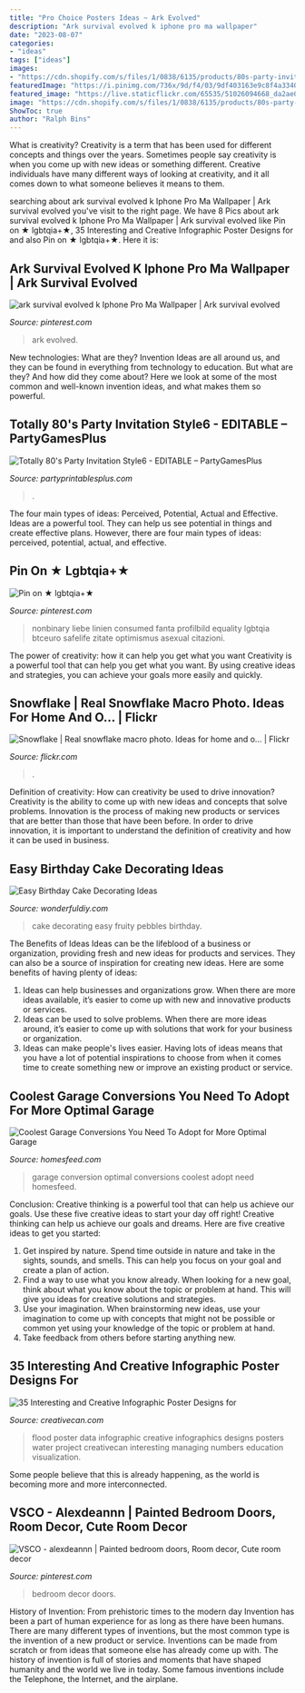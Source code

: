 ```yaml
---
title: "Pro Choice Posters Ideas ~ Ark Evolved"
description: "Ark survival evolved k iphone pro ma wallpaper"
date: "2023-08-07"
categories:
- "ideas"
tags: ["ideas"]
images:
- "https://cdn.shopify.com/s/files/1/0838/6135/products/80s-party-invitation-editable-personalized-6_1200x1200.png?v=1496863765"
featuredImage: "https://i.pinimg.com/736x/9d/f4/03/9df403163e9c8f4a3340f5e9145ac1b2.jpg"
featured_image: "https://live.staticflickr.com/65535/51026094668_da2ae0bb45_b.jpg"
image: "https://cdn.shopify.com/s/files/1/0838/6135/products/80s-party-invitation-editable-personalized-6_1200x1200.png?v=1496863765"
ShowToc: true
author: "Ralph Bins"
---
```



What is creativity?
Creativity is a term that has been used for different concepts and things over the years. Sometimes people say creativity is when you come up with new ideas or something different. Creative individuals have many different ways of looking at creativity, and it all comes down to what someone believes it means to them.

	

		
searching about ark survival evolved k Iphone Pro Ma Wallpaper | Ark survival evolved you've visit to the right page. We have 8 Pics about ark survival evolved k Iphone Pro Ma Wallpaper | Ark survival evolved like Pin on ★ lgbtqia+★, 35 Interesting and Creative Infographic Poster Designs for and also Pin on ★ lgbtqia+★. Here it is:
		
    
## Ark Survival Evolved K Iphone Pro Ma Wallpaper | Ark Survival Evolved

<img loading=lazy src="https://i.pinimg.com/736x/9d/f4/03/9df403163e9c8f4a3340f5e9145ac1b2.jpg" onerror="this.onerror=null;this.src='https://tse2.mm.bing.net/th?id=OIP.DYSSH5PSHI4Yj-H0qZ9yOgHaQB&amp;pid=15.1';" alt="ark survival evolved k Iphone Pro Ma Wallpaper | Ark survival evolved">

_Source: pinterest.com_

>ark evolved. 

	

New technologies: What are they?
Invention Ideas are all around us, and they can be found in everything from technology to education. But what are they? And how did they come about? Here we look at some of the most common and well-known invention ideas, and what makes them so powerful.

    
## Totally 80&#039;s Party Invitation Style6 - EDITABLE – PartyGamesPlus

<img loading=lazy src="https://cdn.shopify.com/s/files/1/0838/6135/products/80s-party-invitation-editable-personalized-6_1200x1200.png?v=1496863765" onerror="this.onerror=null;this.src='https://tse1.mm.bing.net/th?id=OIP.RDmwlWsXmw20Mdy2kpA2MwHaKR&amp;pid=15.1';" alt="Totally 80&#039;s Party Invitation Style6 - EDITABLE – PartyGamesPlus">

_Source: partyprintablesplus.com_

>. 

	

The four main types of ideas: Perceived, Potential, Actual and Effective.
Ideas are a powerful tool. They can help us see potential in things and create effective plans. However, there are four main types of ideas: perceived, potential, actual, and effective.

    
## Pin On ★ Lgbtqia+★

<img loading=lazy src="https://i.pinimg.com/736x/ad/dd/c1/adddc16b0865abfbd749e9fdc4f1bbb0.jpg" onerror="this.onerror=null;this.src='https://tse2.mm.bing.net/th?id=OIP.eayiGNfO4A5WBOuQ6TmQxQHaNK&amp;pid=15.1';" alt="Pin on ★ lgbtqia+★">

_Source: pinterest.com_

>nonbinary liebe linien consumed fanta profilbild equality lgbtqia btceuro safelife zitate optimismus asexual citazioni. 

	

The power of creativity: how it can help you get what you want
Creativity is a powerful tool that can help you get what you want. By using creative ideas and strategies, you can achieve your goals more easily and quickly.

    
## Snowflake | Real Snowflake Macro Photo. Ideas For Home And O… | Flickr

<img loading=lazy src="https://live.staticflickr.com/65535/51026094668_da2ae0bb45_b.jpg" onerror="this.onerror=null;this.src='https://tse4.mm.bing.net/th?id=OIP.5YcPRjqUfU_ZZdaSKZp1pwHaFj&amp;pid=15.1';" alt="Snowflake | Real snowflake macro photo. Ideas for home and o… | Flickr">

_Source: flickr.com_

>. 

	

Definition of creativity: How can creativity be used to drive innovation?
Creativity is the ability to come up with new ideas and concepts that solve problems. Innovation is the process of making new products or services that are better than those that have been before. In order to drive innovation, it is important to understand the definition of creativity and how it can be used in business.

    
## Easy Birthday Cake Decorating Ideas

<img loading=lazy src="https://cdn.wonderfuldiy.com/wp-content/uploads/2016/01/fruity-pebbles-cake.jpg" onerror="this.onerror=null;this.src='https://tse4.mm.bing.net/th?id=OIP.5Ub-UyEL0qQMUUbuiLGdFAHaKr&amp;pid=15.1';" alt="Easy Birthday Cake Decorating Ideas">

_Source: wonderfuldiy.com_

>cake decorating easy fruity pebbles birthday. 

	

The Benefits of Ideas
Ideas can be the lifeblood of a business or organization, providing fresh and new ideas for products and services. They can also be a source of inspiration for creating new ideas. Here are some benefits of having plenty of ideas: 
1. Ideas can help businesses and organizations grow. When there are more ideas available, it’s easier to come up with new and innovative products or services. 
2. Ideas can be used to solve problems. When there are more ideas around, it’s easier to come up with solutions that work for your business or organization. 
3. Ideas can make people's lives easier. Having lots of ideas means that you have a lot of potential inspirations to choose from when it comes time to create something new or improve an existing product or service. 

    
## Coolest Garage Conversions You Need To Adopt For More Optimal Garage

<img loading=lazy src="https://homesfeed.com/wp-content/uploads/2019/11/garage-conversion-idea-Boho-style-area-rug-wooden-table-midcentury-modern-chair-in-black-tree-trunk-stool-with-white-shag-throw-blanket.jpg" onerror="this.onerror=null;this.src='https://tse4.mm.bing.net/th?id=OIP.xDTNt7KBi47eXRqcTvUb5QDPEt&amp;pid=15.1';" alt="Coolest Garage Conversions You Need To Adopt for More Optimal Garage">

_Source: homesfeed.com_

>garage conversion optimal conversions coolest adopt need homesfeed. 

	

Conclusion: Creative thinking is a powerful tool that can help us achieve our goals. Use these five creative ideas to start your day off right!
Creative thinking can help us achieve our goals and dreams. Here are five creative ideas to get you started: 
1. Get inspired by nature. Spend time outside in nature and take in the sights, sounds, and smells. This can help you focus on your goal and create a plan of action. 
2. Find a way to use what you know already. When looking for a new goal, think about what you know about the topic or problem at hand. This will give you ideas for creative solutions and strategies. 
3. Use your imagination. When brainstorming new ideas, use your imagination to come up with concepts that might not be possible or common yet using your knowledge of the topic or problem at hand. 
4. Take feedback from others before starting anything new.

    
## 35 Interesting And Creative Infographic Poster Designs For

<img loading=lazy src="http://creativecan.com/wp-content/uploads/2012/04/the-flood-of-big-data3_thumb.jpg" onerror="this.onerror=null;this.src='https://tse3.mm.bing.net/th?id=OIP.IApJ8Mfu9kvIAekcj1r9iAHaO-&amp;pid=15.1';" alt="35 Interesting and Creative Infographic Poster Designs for">

_Source: creativecan.com_

>flood poster data infographic creative infographics designs posters water project creativecan interesting managing numbers education visualization. 

	

Some people believe that this is already happening, as the world is becoming more and more interconnected. 

    
## VSCO - Alexdeannn | Painted Bedroom Doors, Room Decor, Cute Room Decor

<img loading=lazy src="https://i.pinimg.com/736x/77/61/22/7761220570ebe214019c579ca1f34291.jpg" onerror="this.onerror=null;this.src='https://tse2.mm.bing.net/th?id=OIP.AtGmgunIfvdwGLGNAumT3wAAAA&amp;pid=15.1';" alt="VSCO - alexdeannn | Painted bedroom doors, Room decor, Cute room decor">

_Source: pinterest.com_

>bedroom decor doors. 

	

History of Invention: From prehistoric times to the modern day
Invention has been a part of human experience for as long as there have been humans. There are many different types of inventions, but the most common type is the invention of a new product or service. Inventions can be made from scratch or from ideas that someone else has already come up with. The history of invention is full of stories and moments that have shaped humanity and the world we live in today. Some famous inventions include the Telephone, the Internet, and the airplane.

